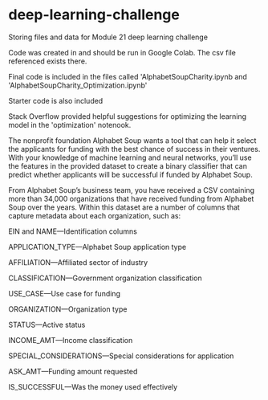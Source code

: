 # deep-learning-challenge

Storing files and data for Module 21 deep learning challenge

Code was created in and should be run in Google Colab. The csv file referenced exists there. 

Final code is included in the files called 'AlphabetSoupCharity.ipynb and 'AlphabetSoupCharity_Optimization.ipynb'

Starter code is also included 

Stack Overflow provided helpful suggestions for optimizing the learning model in the 'optimization' notenook. 

The nonprofit foundation Alphabet Soup wants a tool that can help it select the applicants for funding with the best chance of success in their ventures. With your knowledge of machine learning and neural networks, you’ll use the features in the provided dataset to create a binary classifier that can predict whether applicants will be successful if funded by Alphabet Soup.

From Alphabet Soup’s business team, you have received a CSV containing more than 34,000 organizations that have received funding from Alphabet Soup over the years. Within this dataset are a number of columns that capture metadata about each organization, such as:

EIN and NAME—Identification columns

APPLICATION_TYPE—Alphabet Soup application type

AFFILIATION—Affiliated sector of industry

CLASSIFICATION—Government organization classification

USE_CASE—Use case for funding

ORGANIZATION—Organization type

STATUS—Active status

INCOME_AMT—Income classification

SPECIAL_CONSIDERATIONS—Special considerations for application

ASK_AMT—Funding amount requested

IS_SUCCESSFUL—Was the money used effectively

